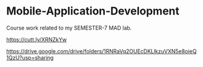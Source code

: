 # Mobile-Application-Development
Course work related to my SEMESTER-7 MAD lab.<activity
    android:name=".<TO_ACTIVITY>"
    android:parentActivityName=".MainActivity">
    <!-- The meta-data tag is required if you support API level 15 and lower -->
    <meta-data
        android:name="android.support.PARENT_ACTIVITY"
        android:value=".MainActivity" />
</activity>

https://cutt.ly/XRNZkYw

https://drive.google.com/drive/folders/1RNRaVq2OUEcDKLlkzuVXN5e8oieQ1QzU?usp=sharing


